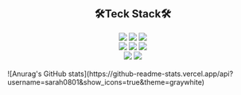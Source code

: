 <div align="center"><h2>🛠Teck Stack🛠</h2>
  <img src="https://img.shields.io/badge/html5-E34F26?style=for-the-badge&logo=html5&logoColor=white"> 
  <img src=https://img.shields.io/badge/css3-%231572B6.svg?style=for-the-badge&logo=css3&logoColor=white/>
  <img src=https://img.shields.io/badge/javascript-%23323330.svg?style=for-the-badge&logo=javascript&logoColor=%23F7DF1E/>
  <br>
  <img src=https://img.shields.io/badge/react-%2320232a.svg?style=for-the-badge&logo=react&logoColor=%2361DAFB/>
  <img src="https://img.shields.io/badge/figma-%23F24E1E.svg?style=for-the-badge&logo=figma&logoColor=white"/>
  <img src="https://img.shields.io/badge/mysql-4479A1?style=for-the-badge&logo=mysql&logoColor=white">
  <br>
  <img src=https://img.shields.io/badge/github-%23121011.svg?style=for-the-badge&logo=github&logoColor=white/>
  <img src="https://img.shields.io/badge/git-F05032?style=for-the-badge&logo=git&logoColor=white">
</div>

<br>
![Anurag's GitHub stats](https://github-readme-stats.vercel.app/api?username=sarah0801&show_icons=true&theme=graywhite)
